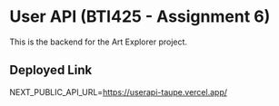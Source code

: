 # User API (BTI425 - Assignment 6)

This is the backend for the Art Explorer project.

## Deployed Link

NEXT_PUBLIC_API_URL=https://userapi-taupe.vercel.app/
